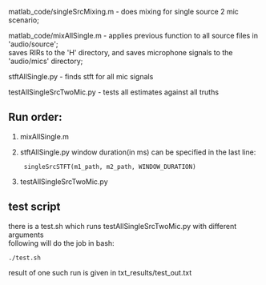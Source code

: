 matlab_code/singleSrcMixing.m - does mixing for single source 2 mic scenario;
		  
matlab_code/mixAllSingle.m - applies previous function to all source files in 'audio/source';  
    saves RIRs to the 'H' directory, and saves microphone signals to the 'audio/mics' directory;

stftAllSingle.py - finds stft for all mic signals

testAllSingleSrcTwoMic.py - tests all estimates against all truths

## Run order:
1. mixAllSingle.m
    
2. stftAllSingle.py
    window duration(in ms) can be specified in the last line:  
    
        singleSrcSTFT(m1_path, m2_path, WINDOW_DURATION)
    
3. testAllSingleSrcTwoMic.py


## test script
there is a test.sh which runs testAllSingleSrcTwoMic.py with different arguments  
following will do the job in bash:

    ./test.sh

result of one such run is given in txt_results/test_out.txt
